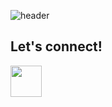 ![header](https://capsule-render.vercel.app/api?type=wave&color=auto&height=300&section=header&text=Hey%20there!&fontSize=90)

<h2>Let's connect!</h2>

<a href="https://www.linkedin.com/in/malhotra-arushi/"><img height="50" src="![LinkedIn](https://img.shields.io/badge/linkedin-%230077B5.svg?style=for-the-badge&logo=linkedin&logoColor=white)"></a>
